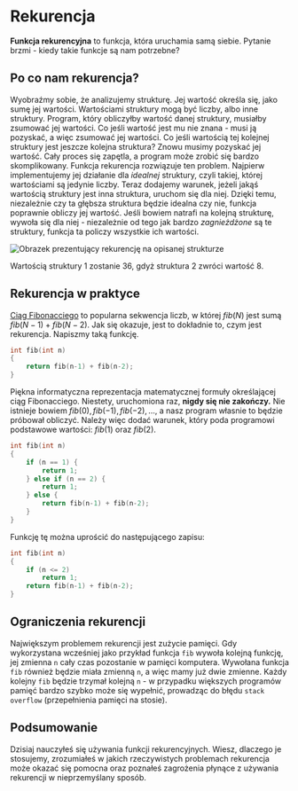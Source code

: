# Rekurencja

**Funkcja rekurencyjna** to funkcja, która uruchamia samą siebie. Pytanie brzmi - kiedy takie funkcje są nam potrzebne?

## Po co nam rekurencja?

Wyobraźmy sobie, że analizujemy strukturę. Jej wartość określa się, jako sumę jej wartości. Wartościami struktury mogą być liczby, albo inne struktury. Program, który obliczyłby wartość danej struktury, musiałby zsumować jej wartości. Co jeśli wartość jest mu nie znana - musi ją pozyskać, a więc zsumować jej wartości. Co jeśli wartością tej kolejnej struktury
jest jeszcze kolejna struktura? Znowu musimy pozyskać jej wartość. Cały proces się zapętla, a program może zrobić się bardzo skomplikowany. Funkcja rekurencja rozwiązuje ten problem. Najpierw implementujemy jej działanie dla *idealnej* struktury, czyli takiej, której wartościami są jedynie liczby. Teraz dodajemy warunek, jeżeli jakąś wartością struktury jest inna struktura, uruchom się dla niej. Dzięki temu, niezależnie czy ta głębsza struktura będzie idealna czy nie, funkcja poprawnie obliczy jej wartość. Jeśli bowiem natrafi na kolejną strukturę, wywoła się dla niej - niezależnie od tego jak bardzo *zagnieżdżone* są te struktury, funkcja ta policzy wszystkie ich wartości. 

![Obrazek prezentujący rekurencję na opisanej strukturze](../img/rekurencja-obrazek.png)

Wartością struktury 1 zostanie 36, gdyż struktura 2 zwróci wartość 8.

## Rekurencja w praktyce

<a href="https://pl.wikipedia.org/wiki/Ci%C4%85g_Fibonacciego" target="_blank">Ciąg Fibonacciego</a> to popularna sekwencja liczb, w której $fib(N)$ jest sumą $fib(N-1) + fib(N-2)$. Jak się okazuje, jest to dokładnie to, czym jest rekurencja. Napiszmy taką funkcję.

```cpp
int fib(int n)
{
	return fib(n-1) + fib(n-2);
}
```

Piękna informatyczna reprezentacja matematycznej formuły określającej ciąg Fibonacciego. Niestety, uruchomiona raz, **nigdy się nie zakończy.** Nie istnieje bowiem $fib(0), fib(-1), fib(-2), \dots$, a nasz program własnie to będzie próbował obliczyć. Należy więc dodać warunek, który poda programowi podstawowe wartości: $fib(1)$ oraz $fib(2)$.

```cpp
int fib(int n)
{
	if (n == 1) {
		return 1;
	} else if (n == 2) {
		return 1;
	} else {
		return fib(n-1) + fib(n-2);
	}
}
```

Funkcję tę można uprościć do następującego zapisu:

```cpp
int fib(int n)
{
	if (n <= 2)
		return 1;
	return fib(n-1) + fib(n-2);
}
```

## Ograniczenia rekurencji

Największym problemem rekurencji jest zużycie pamięci. Gdy wykorzystana wcześniej jako przykład funkcja `fib` wywoła kolejną funkcję, jej zmienna `n` cały czas pozostanie w pamięci komputera. Wywołana funkcja `fib` również będzie miała zmienną `n`, a więc mamy już dwie zmienne. Każdy kolejny `fib` będzie trzymał kolejną `n` - w przypadku większych programów pamięć bardzo szybko może się wypełnić, prowadząc do błędu `stack overflow` (przepełnienia pamięci na stosie).

## Podsumowanie

Dzisiaj nauczyłeś się używania funkcji rekurencyjnych. Wiesz, dlaczego je stosujemy, zrozumiałeś w jakich rzeczywistych problemach rekurencja może okazać się pomocna oraz poznałeś zagrożenia płynące z używania rekurencji w nieprzemyślany sposób.
